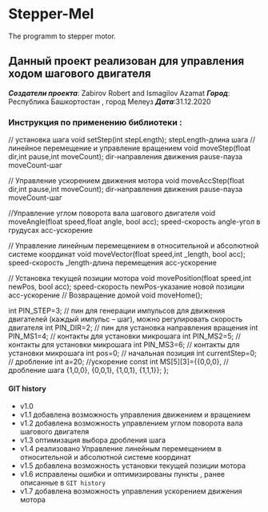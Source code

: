 # Stepper-Mel
The programm to stepper motor.
## Данный проект реализован для управления ходом шагового двигателя 
***Создатели проекта***: Zabirov Robert and Ismagilov Azamat
***Город***: Республика Башкортостан , город Мелеуз
***Дата***:31.12.2020
 
### Инструкция по применению библиотеки :
// установка шага
void setStep(int stepLength); 
stepLength-длина шага 
//   линейное перемещение и управление вращением
	void  moveStep(float dir,int pause,int moveCount); 
   dir-направления движения 
   pause-пауза
   moveCount-шаг
   
   
  // Управление ускорением движения мотора
	void moveAccStep(float dir,int pause,int moveCount);
      dir-направления движения 
   pause-пауза
   moveCount-шаг
   
   
  //Управление углом поворота вала шагового двигателя
	void  moveAngle(float speed,float angle, bool acc); 
   speed-скорость 
   angle-угол в грудусах
   acc-ускорение
   
   // Управление линейным перемещением в относительной и абсолютной системе координат
	void  moveVector(float speed,int _length, bool acc); 
    speed-скорость 
    _length-длина перемещения 
    acc-ускорение
    
    
   
   // Установка текущей позиции мотора
	void  movePosition(float speed,int newPos, bool acc); 
   speed-скорость 
   newPos-указание новой позиции 
   acc-ускорение
   // Возвращение домой 
	  void   moveHome();
   
   
   
  int PIN_STEP=3; // пин для генерации импульсов для движения двигателей (каждый импульс – шаг), можно регулировать скорость двигателя
  int PIN_DIR=2; // пин  для установка направления  вращения
  int PIN_MS1=4; // контакты для установки микрошага
  int PIN_MS2=5; // контакты для установки микрошага
  int PIN_MS3=6; // контакты для установки микрошага
  int pos=0;  // начальная позиция 
  int currentStep=0; // дробление
  int a=20; //ускорение 
  const int MS[5][3]={{0,0,0}, // дробление шага 
                      {1,0,0},
                      {0,0,1},
                      {1,0,1},
                      {1,1,1}};	
};	

#### GIT history
* v1.0
* v1.1 добавлена возможность управления движением и вращением 
* v1.2 добавлена возможность управлением углом поворота вала шагового двигателя
* v1.3 оптимизация выбора дробления шага
* v1.4 реализовано Управление линейным перемещением в относительной и абсолютной системе координат
* v1.5 добавлена возможность установки текущей позиции мотора 
* v1.6 исправлены ошибки и оптимизированы пункты , ранее описанные в `GIT history`
* v1.7 добавлена возможность управления ускорением движения мотора 


